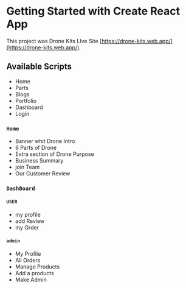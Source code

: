 # Getting Started with Create React App

This project was Drone Kits LIve Site  [https://drone-kits.web.app/](https://drone-kits.web.app/).

## Available Scripts
* Home 
* Parts
* Blogs
* Portfolio
* Dashboard
* Login 

### `Home`
* Banner whit Drone Intro
* 6 Parts of Drone 
* Extra section of Drone Purpose
* Business Summary
* join Team
* Our Customer Review

### `DashBoard`
#### `USER`
* my profile 
* add Review 
* my Order

#### `admin`
* My Profile
* All Orders
* Manage Products
* Add a products
* Make Admin 


